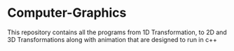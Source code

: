 # Computer-Graphics
This repository contains all the programs from 1D Transformation, to 2D and 3D Transformations along with animation that are designed to run in c++ 
